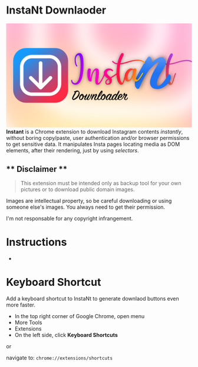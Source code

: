 # InstaNt Downlaoder
![InstaNt Downloader](https://github.com/giuseppebianchi/insta-nt-downloader/blob/main/images/cover.png?raw=true)
**Instant** is a Chrome extension to download Instagram contents *instantly*, without boring copy/paste, user authentication and/or browser permissions to get sensitive data. It manipulates Insta pages locating media as DOM elements, after their rendering, just by using *selectors*.

## ** Disclaimer **
> This extension must be intended only as backup tool for your own pictures or to download public domain images. 

Images are intellectual property, so be careful downloading or using someone else's images. You always need to get their permission.

I'm not responsable for any copyright infrangement.

# Instructions
- 



# Keyboard Shortcut
Add a keyboard shortcut to InstaNt to generate downlaod buttons even more faster.

- In the top right corner of Google Chrome, open menu
- More Tools
- Extensions
- On the left side, click **Keyboard Shortcuts**

or

navigate to: `chrome://extensions/shortcuts`